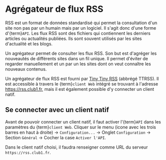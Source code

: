 Agrégateur de flux RSS
======================

RSS est un format de données standardisé qui permet la consultation d'un site non pas par un humain mais par un logiciel.
Il s'agit donc d'une forme d'{term}`API`.
Les flux RSS sont des fichiers qui contiennent les derniers articles ou actualités publiées.
Ils sont souvent utilisés par les sites d'actualité et les blogs.

Un agrégateur permet de consulter les flux RSS.
Son but est d'agréger les nouveautés de différents sites dans un fil unique.
Il permet d'éviter de regarder manuellement et un par un les sites dont on veut connaître les nouveaux contenus.

Un agrégateur de flux RSS est fourni par
[Tiny Tiny RSS](https://fr.wikipedia.org/wiki/Tiny_Tiny_RSS) (abbrégé TTRSS).
Il est accessible à travers le {term}`client Web` intégré se trouvant à l'adresse
<https://rss.club1.fr>, mais il est également possible d'y connecter un client
natif.

Se connecter avec un client natif
---------------------------------

Avant de pouvoir connecter un client natif, il faut activer l'{term}`API` dans
les paramètres du {term}`client Web`. Cliquer sur le menu (icone avec les trois
barres en haut à droite) &rarr; `Configuration...` &rarr; Onglet `Configuration`
&rarr; Section `Général` &rarr; Cocher la case `Activer l'API`.

Dans le client natif choisi, il faudra renseigner comme URL du serveur
`https://rss.club1.fr`.
